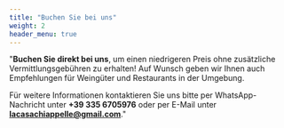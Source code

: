 ```yaml
---
title: "Buchen Sie bei uns"
weight: 2
header_menu: true
---
```

"**Buchen Sie direkt bei uns**, um einen niedrigeren Preis ohne zusätzliche Vermittlungsgebühren zu erhalten! Auf Wunsch geben wir Ihnen auch Empfehlungen für Weingüter und Restaurants in der Umgebung.

Für weitere Informationen kontaktieren Sie uns bitte per WhatsApp-Nachricht unter **+39 335 6705976** oder per E-Mail unter **lacasachiappelle@gmail.com**."
